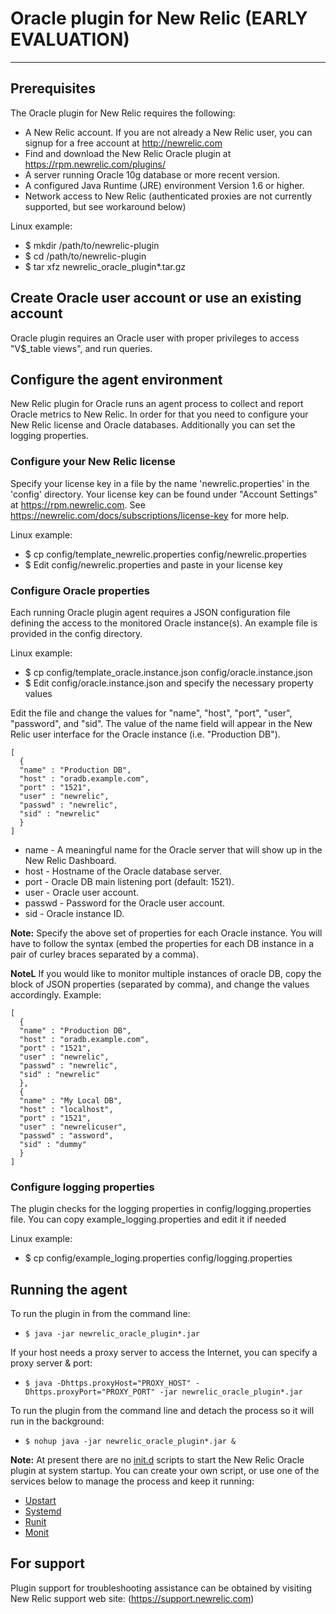 Oracle plugin for New Relic (EARLY EVALUATION)
==============================================
- - -
## Prerequisites
The Oracle plugin for New Relic requires the following:

*    A New Relic account. If you are not already a New Relic user, you can signup for a free account at http://newrelic.com
*    Find and download the New Relic Oracle plugin at https://rpm.newrelic.com/plugins/
*    A server running Oracle 10g database or more recent version.
*    A configured Java Runtime (JRE) environment Version 1.6 or higher.
*    Network access to New Relic (authenticated proxies are not currently supported, but see workaround below)

Linux example:

*    $ mkdir /path/to/newrelic-plugin
*    $ cd /path/to/newrelic-plugin
*    $ tar xfz newrelic_oracle_plugin*.tar.gz
   

## Create Oracle user account or use an existing account
Oracle plugin requires an Oracle user with proper privileges to access "V$_table views", and run queries. 


## Configure the agent environment
New Relic plugin for Oracle runs an agent process to collect and report Oracle metrics to New Relic. In order for that you need to configure your New Relic license and Oracle databases. Additionally you can set the logging properties.

### Configure your New Relic license
Specify your license key in a file by the name 'newrelic.properties' in the 'config' directory.
Your license key can be found under "Account Settings" at https://rpm.newrelic.com. See https://newrelic.com/docs/subscriptions/license-key for more help.

Linux example:

*    $ cp config/template_newrelic.properties config/newrelic.properties
*    $ Edit config/newrelic.properties and paste in your license key

### Configure Oracle properties
Each running Oracle plugin agent requires a JSON configuration file defining the access to the monitored Oracle instance(s). An example file is provided in the config directory.

Linux example:

*    $ cp config/template_oracle.instance.json config/oracle.instance.json
*    $ Edit config/oracle.instance.json and specify the necessary property values

Edit the file and change the values for "name", "host", "port", "user", "password", and "sid". The value of the name field will appear in the New Relic user interface for the Oracle instance (i.e. "Production DB"). 

    [
      {
      "name" : "Production DB",
      "host" : "oradb.example.com",
      "port" : "1521",
      "user" : "newrelic",
      "passwd" : "newrelic",
      "sid" : "newrelic"
      }
    ]

  * name       - A meaningful name for the Oracle server that will show up in the New Relic Dashboard.
  * host       - Hostname of the Oracle database server.
  * port       - Oracle DB main listening port (default: 1521).
  * user       - Oracle user account.
  * passwd     - Password for the Oracle user account.
  * sid        - Oracle instance ID.

**Note:** Specify the above set of properties for each Oracle instance. You will have to follow the syntax (embed the properties for each DB instance in a pair of curley braces separated by a comma).

**NoteL** If you would like to monitor multiple instances of oracle DB, copy the block of JSON properties (separated by comma), and change the values accordingly. Example:

    [
      {
      "name" : "Production DB",
      "host" : "oradb.example.com",
      "port" : "1521",
      "user" : "newrelic",
      "passwd" : "newrelic",
      "sid" : "newrelic"
      },
      {
      "name" : "My Local DB",
      "host" : "localhost",
      "port" : "1521",
      "user" : "newrelicuser",
      "passwd" : "assword",
      "sid" : "dummy"
      }
    ]


### Configure logging properties
The plugin checks for the logging properties in config/logging.properties file. You can copy example_logging.properties and edit it if needed

Linux example:

*    $ cp config/example_loging.properties config/logging.properties


## Running the agent
To run the plugin in from the command line: 

*    `$ java -jar newrelic_oracle_plugin*.jar`

If your host needs a proxy server to access the Internet, you can specify a proxy server & port: 

*    `$ java -Dhttps.proxyHost="PROXY_HOST" -Dhttps.proxyPort="PROXY_PORT" -jar newrelic_oracle_plugin*.jar`

To run the plugin from the command line and detach the process so it will run in the background:

*    `$ nohup java -jar newrelic_oracle_plugin*.jar &`

**Note:** At present there are no [init.d](http://en.wikipedia.org/wiki/Init) scripts to start the New Relic Oracle plugin at system startup. You can create your own script, or use one of the services below to manage the process and keep it running:

*    [Upstart](http://upstart.ubuntu.com/)
*    [Systemd](http://www.freedesktop.org/wiki/Software/systemd/)
*    [Runit](http://smarden.org/runit/)
*    [Monit](http://mmonit.com/monit/)

## For support
Plugin support for troubleshooting assistance can be obtained by visiting New Relic support web site: (https://support.newrelic.com)
